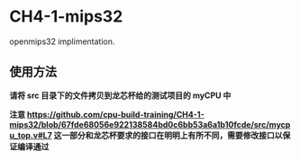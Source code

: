 # CH4-1-mips32

openmips32 implimentation.

## 使用方法

**请将 src 目录下的文件拷贝到龙芯杯给的测试项目的 myCPU 中**

**注意 https://github.com/cpu-build-training/CH4-1-mips32/blob/67fde68056e922138584bd0c6bb53a6a1b10fcde/src/mycpu_top.v#L7 这一部分和龙芯杯要求的接口在明明上有所不同，需要修改接口以保证编译通过**

